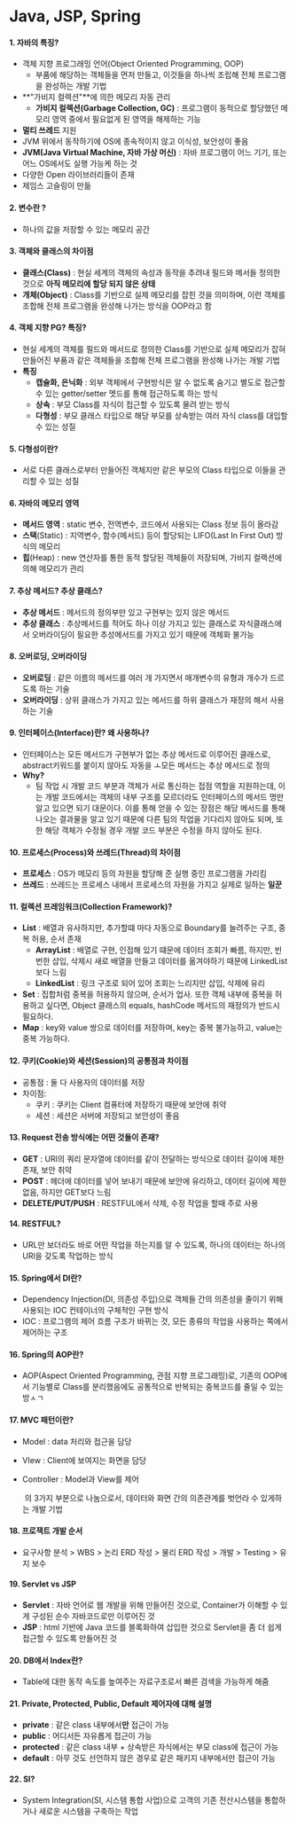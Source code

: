 # Java, JSP, Spring

#### 1. 자바의 특징?

- 객체 지향 프로그래밍 언어(Object Oriented Programming, OOP)
  - 부품에 해당하는 객체들을 먼저 만들고, 이것들을 하나씩 조립해 전체 프로그램을 완성하는 개발 기법
- **"가비지 컬렉션"**에 의한 메모리 자동 관리
  - **가비지 컬렉션(Garbage Collection, GC)** : 프로그램이 동적으로 할당했던 메모리 영역 중에서 필요없게 된 영역을 해제하는 기능
- **멀티 쓰레드** 지원
- JVM 위에서 동작하기에 OS에 종속적이지 않고 이식성, 보안성이 좋음
- **JVM(Java Virtual Machine, 자바 가상 머신)** : 자바 프로그램이 어느 기기, 또는 어느 OS에서도 실행 가능케 하는 것
- 다양한 Open 라이브러리들이 존재
- 제임스 고슬링이 만듦

#### 2. 변수란 ?

- 하나의 값을 저장할 수 있는 메모리 공간

#### 3. 객체와 클래스의 차이점

- **클래스(Class)** : 현실 세계의 객체의 속성과 동작을 추려내 필드와 메서들 정의한 것으로 **아직 메모리에 할당 되지 않은 상태**
- **개체(Object)** : Class를 기반으로 실제 메모리를 잡힌 것을 의미하며, 이런 객체를 조합해 전체 프로그램을 완성해 나가는 방식을 OOP라고 함

#### 4. 객체 지향 PG? 특징?

- 현실 세계의 객체를 필드와 메서드로 정의한 Class를 기반으로 실제 메모리가 잡혀 만들어진 부품과 같은 객체들을 조합해 전체 프로그램을 완성해 나가는 개발 기법
- **특징**
  - **캡슐화, 은닉화** : 외부 객체에서 구현방식은 알 수 없도록 숨기고 별도로 접근할 수 있는 getter/setter 멧드를 통해 접근하도록 하는 방식
  - **상속** : 부모 Class를 자식이 접근할 수 있도록 물려 받는 방식
  - **다형성** : 부모 클래스 타입으로 해당 부모를 상속받는 여러 자식 class를 대입할 수 있는 성질

#### 5. 다형성이란?

- 서로 다른 클래스로부터 만들어진 객체지만 같은 부모의 Class 타입으로 이들을 관리할 수 있는 성질

#### 6. 자바의 메모리 영역

- **메서드 영역** : static 변수, 전역변수, 코드에서 사용되는 Class 정보 등이 올라감
- **스택**(Static) : 지역변수, 함수(메서드) 등이 할당되는 LIFO(Last In First Out) 방식의 메모리
- **힙**(Heap) : new 연산자를 통한 동적 할당된 객체들이 저장되며, 가비지 컬랙션에 의해 메모리가 관리

#### 7. 추상 메서드? 추상 클래스?

- **추상 메서드** : 메서드의 정의부만 있고 구현부는 있지 않은 메서드
- **추상 클래스** : 추상메서드를 적어도 하나 이상 가지고 있는 클래스로 자식클래스에서 오버라이딩이 필요한 추성메서드를 가지고 있기 때문에 객체화 불가능

#### 8. 오버로딩, 오버라이딩

- **오버로딩** : 같은 이름의 메서드를 여러 개 가지면서 매개변수의 유형과 개수가 드르도록 하는 기술
- **오버라이딩** : 상위 클래스가 가지고 있는 메서드를 하위 클래스가 재정의 해서 사용하는 기술

#### 9. 인터페이스(Interface)란? 왜 사용하나?

- 인터페이스는 모든 메서드가 구현부가 없는 추상 메서드로 이루어진 클래스로, abstract키워드를 붙이지 않아도 자동을 ㅗ모든 메서드는 추상 메서드로 정의
- **Why?**
  - 팀 작업 시 개발 코드 부분과 객체가 서로 통신하는 접점 역할을 지원하는데, 이는 개발 코드에서는 객체의 내부 구조를 모르더라도 인터페이스의 메서드 명만 알고 있으면 되기 대문이다. 이를 통해 얻을 수 있는 장점은 해당 메서드를 통해 나오는 결과물을 알고 있기 때문에 다른 팀의 작업을 기다리지 않아도 되며, 또한 해당 객체가 수정될 경우 개발 코드 부분은 수정을 하지 않아도 된다.

#### 10. 프로세스(Process)와 쓰레드(Thread)의 차이점

- **프로세스** : OS가 메모리 등의 자원을 할당해 준 실행 중인 프로그램을 가리킴
- **쓰레드** : 쓰레드는 프로세스 내에서 프로세스의 자원을 가지고 실제로 일하는 **일꾼**

#### 11. 컬렉션 프레임워크(Collection Framework)?

- **List** : 배열과 유사하지만, 추가할떄 마다 자동으로 Boundary를 늘려주는 구조, 중복 허용, 순서 존재
  - **ArrayList** : 배열로 구현, 인접해 있기 떄문에 데이터 조회가 빠름, 하지만,  빈번한 삽입, 삭제시 새로 배열을 만들고 데이터를 옮겨야하기 때문에 LinkedList보다 느림
  - **LinkedList** : 링크 구조로 되어 있어 조회는 느리지만 삽입, 삭제에 유리
- **Set** : 집합처럼 중복을 허용하지 않으며, 순서가 업사. 또한 객체 내부에 중복을 허용하고 싶다면, Object 클래스의 equals, hashCode 메서드의 재정의가 반드시 필요하다.
- **Map** : key와 value 쌍으로 데이터를 저장하며, key는 중복 불가능하고, value는 중복 가능하다.

#### 12. 쿠키(Cookie)와 세션(Session)의 공통점과 차이점

- 공통점 : 둘 다 사용자의 데이터를 저장
- 차이점:
  - 쿠키 : 쿠키는 Client 컴퓨터에 저장하기 때문에 보안에 취약
  - 세션 : 세션은 서버에 저장되고 보안성이 좋음

#### 13. Request 전송 방식에는 어떤 것들이 존재?

- **GET** : URl의 쿼리 문자열에 데이터를 같이 전달하는 방식으로 데이터 길이에 제한 존재, 보안 취약
- **POST** : 헤더에 데이터를 넣어 보내기 때문에 보안에 유리하고, 데이터 길이에 제한 없음, 하지만 GET보다 느림
- **DELETE/PUT/PUSH** : RESTFUL에서 삭제, 수정 작업을 할때 주로 사용

#### 14. RESTFUL?

- URL만 보더라도 바로 어떤 작업을 하는지를 알 수 있도록, 하나의 데이터는 하나의 URl을 갖도록 작업하는 방식

#### 15. Spring에서 DI란?

- Dependency Injection(DI, 의존성 주입)으로 객체들 간의 의존성을 줄이기 위해 사용되는 IOC 컨테이너의 구체적인 구현 방식
- IOC : 프로그램의 제어 흐름 구조가 바뀌는 것, 모든 종류의 작업을 사용하는 쪽에서 제어하는 구조

#### 16. Spring의 AOP란?

- AOP(Aspect Oriented Programming, 관점 지향 프로그래밍)로, 기존의 OOP에서 기능별로 Class를 분리했음에도 공통적으로 반복되는 중복코드를 줄일 수 있는 방ㅅㄱ

#### 17. MVC 패턴이란?

- Model : data 처리와 접근을 담당

- VIew : Client에 보여지는 화면을 담당

- Controller : Model과 View를 제어

  ​	의 3가지 부분으로 나눔으로서, 데이터와 화면 간의 의존관계를 벗언라 수 있게하는 개발 기법

#### 18. 프로잭트 개발 순서

- 요구사항 분석 > WBS > 논리 ERD 작성 > 물리 ERD 작성 > 개발 > Testing > 유지 보수

#### 19. Servlet vs JSP

- **Servlet** : 자바 언어로 웹 개발을 위해 만들어진 것으로, Container가 이해할 수 있게 구성된 순수 자바코드로만 이루어진 것
- **JSP** : html 기반에 Java 코드를 블록화하여 삽입한 것으로 Servlet을 좀 더 쉽게 접근할 수 있도록 만들어진 것

#### 20. DB에서 Index란?

- Table에 대한 동작 속도를 높여주는 자료구조로서 빠른 검색을 가능하게 해줌

#### 21. Private, Protected, Public, Default 제어자에 대해 설명

- **private** : 같은 class 내부에서**만** 접근이 가능
- **public** : 어디서든 자유롭게 접근이 가능
- **protected** : 같은 class 내부 + 상속받은 자식에서는 부모 class에 접근이 가능
- **default** : 아무 것도 선언하지 않은 경우로 같은 패키지 내부에서만 접근이 가능

#### 22. SI?

- System Integration(SI, 시스템 통합 사업)으로 고객의 기존 전산시스템을 통합하거나 새로운 시스템을 구축하는 작업